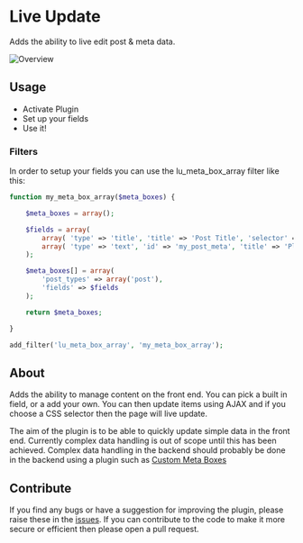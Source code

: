 Live Update
=====================

Adds the ability to live edit post & meta data.

![Overview](http://www.stomptheweb.co.uk/wp-content/uploads/2014/04/Screenshot-2014-04-22-10.46.05.png)

## Usage

* Activate Plugin
* Set up your fields
* Use it!


### Filters

In order to setup your fields you can use the lu_meta_box_array filter like this:

```php
function my_meta_box_array($meta_boxes) {

    $meta_boxes = array();

    $fields = array(
        array( 'type' => 'title', 'title' => 'Post Title', 'selector' => 'h1.entry-title'),
        array( 'type' => 'text', 'id' => 'my_post_meta', 'title' => 'Please update me', 'selector' => '.my-post_meta')
    );

    $meta_boxes[] = array(
        'post_types' => array('post'),
        'fields' => $fields
    );

    return $meta_boxes;

}

add_filter('lu_meta_box_array', 'my_meta_box_array');
```

## About

Adds the ability to manage content on the front end. You can pick a built in field, or a add your own. You can then update items using AJAX and if you choose a CSS selector then the page will live update.

The aim of the plugin is to be able to quickly update simple data in the front end. Currently complex data handling is out of scope until this has been achieved. Complex data handling in the backend should probably be done in the backend using a plugin such as [Custom Meta Boxes](https://github.com/humanmade/Custom-Meta-Boxes/)

## Contribute

If you find any bugs or have a suggestion for improving the plugin, please raise these in the [issues](https://github.com/stompweb/live-update/issues). If you can contribute to the code to make it more secure or efficient then please open a pull request.

